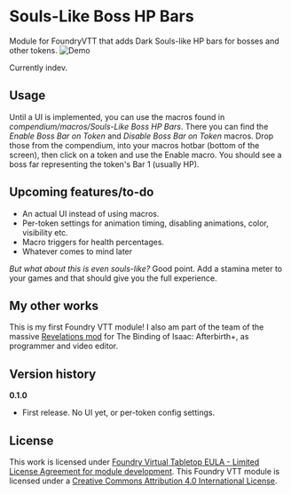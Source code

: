 **Souls-Like Boss HP Bars**
=======

Module for FoundryVTT that adds Dark Souls-like HP bars for bosses and other tokens.
![Demo](.github/readme/demo.gif)

Currently indev.

**Usage**
-----------

Until a UI is implemented, you can use the macros found in *compendium/macros/Souls-Like Boss HP Bars*. There you can find the *Enable Boss Bar on Token* and *Disable Boss Bar on Token* macros. Drop those from the compendium, into your macros hotbar (bottom of the screen), then click on a token and use the Enable macro. You should see a boss far representing the token's Bar 1 (usually HP).

**Upcoming features/to-do**
-----------

* An actual UI instead of using macros.
* Per-token settings for animation timing, disabling animations, color, visibility etc.
* Macro triggers for health percentages.
* Whatever comes to mind later


*But what about this is even souls-like?* Good point. Add a stamina meter to your games and that should give you the full experience.

**My other works**
-----------

This is my first Foundry VTT module! I also am part of the team of the massive [Revelations mod](https://steamcommunity.com/sharedfiles/filedetails/?id=1536643474) for The Binding of Isaac: Afterbirth+, as programmer and video editor.

**Version history**
-----------

**0.1.0**
* First release. No UI yet, or per-token config settings.

License
-----------
This work is licensed under [Foundry Virtual Tabletop EULA - Limited License Agreement for module development](https://foundryvtt.com/article/license/).
This Foundry VTT module is licensed under a [Creative Commons Attribution 4.0 International License](https://creativecommons.org/licenses/by/4.0/).